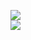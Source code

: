 [![](https://img.shields.io/badge/Made%20With-Github%20Spray-lightgrey.svg?style=for-the-badge&logo=github)](https://github.com/Annihil/github-spray#8826)  
[![](https://i.imgur.com/2DrTn0Z.gif)](https://github.com/Annihil/github-spray)